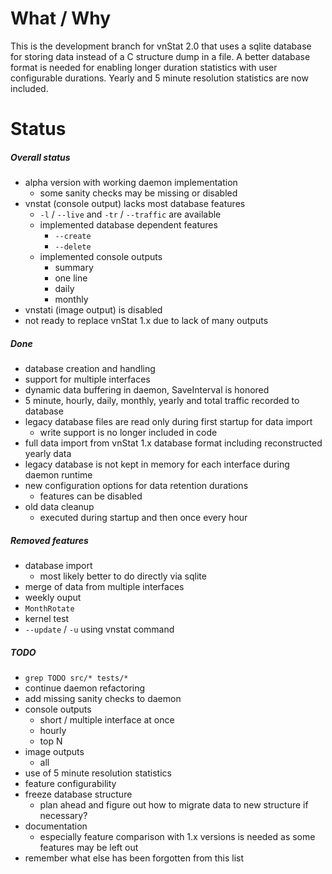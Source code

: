 # What / Why

This is the development branch for vnStat 2.0 that uses a sqlite database
for storing data instead of a C structure dump in a file. A better database
format is needed for enabling longer duration statistics with user
configurable durations. Yearly and 5 minute resolution statistics are now included.

# Status

##### Overall status

  * alpha version with working daemon implementation
    * some sanity checks may be missing or disabled
  * vnstat (console output) lacks most database features
    * `-l` / `--live` and `-tr` / `--traffic` are available
    * implemented database dependent features
      * `--create`
      * `--delete`
    * implemented console outputs
      * summary
      * one line
      * daily
      * monthly
  * vnstati (image output) is disabled
  * not ready to replace vnStat 1.x due to lack of many outputs

##### Done

  * database creation and handling
  * support for multiple interfaces
  * dynamic data buffering in daemon, SaveInterval is honored
  * 5 minute, hourly, daily, monthly, yearly and total traffic recorded to database
  * legacy database files are read only during first startup for data import
    * write support is no longer included in code
  * full data import from vnStat 1.x database format including reconstructed yearly data
  * legacy database is not kept in memory for each interface during daemon runtime
  * new configuration options for data retention durations
    * features can be disabled
  * old data cleanup
    * executed during startup and then once every hour

##### Removed features

  * database import
    * most likely better to do directly via sqlite
  * merge of data from multiple interfaces
  * weekly ouput
  * `MonthRotate`
  * kernel test
  * `--update` / `-u` using vnstat command

##### TODO

  * `grep TODO src/* tests/*`
  * continue daemon refactoring
  * add missing sanity checks to daemon
  * console outputs
    * short / multiple interface at once
    * hourly
    * top N
  * image outputs
    * all
  * use of 5 minute resolution statistics
  * feature configurability
  * freeze database structure
    * plan ahead and figure out how to migrate data to new structure if necessary?
  * documentation
    * especially feature comparison with 1.x versions is needed as some features may be left out
  * remember what else has been forgotten from this list
